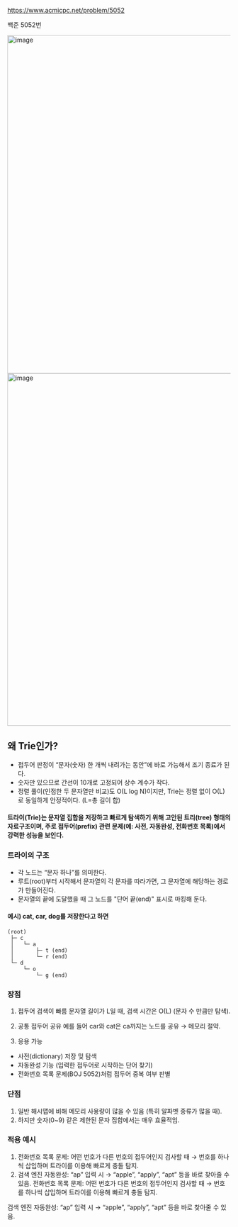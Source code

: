 https://www.acmicpc.net/problem/5052

백준 5052번

<img width="1185" height="763" alt="image" src="https://github.com/user-attachments/assets/fdf2bd6c-0cee-4301-b7d6-9caa3f4511db" />
<img width="1193" height="796" alt="image" src="https://github.com/user-attachments/assets/9dadcebf-7885-4e34-b422-927433a9d511" />



## 왜 Trie인가?
- 접두어 판정이 “문자(숫자) 한 개씩 내려가는 동안”에 바로 가능해서 조기 종료가 된다.
- 숫자만 있으므로 간선이 10개로 고정되어 상수 계수가 작다.
- 정렬 풀이(인접한 두 문자열만 비교)도 O(L log N)이지만, Trie는 정렬 없이 O(L)로 동일하게 안정적이다. (L=총 길이 합)

#### 트라이(Trie)는 문자열 집합을 저장하고 빠르게 탐색하기 위해 고안된 트리(tree) 형태의 자료구조이며, 주로 접두어(prefix) 관련 문제(예: 사전, 자동완성, 전화번호 목록)에서 강력한 성능을 보인다.

### 트라이의 구조
- 각 노드는 “문자 하나”를 의미한다.
- 루트(root)부터 시작해서 문자열의 각 문자를 따라가면, 그 문자열에 해당하는 경로가 만들어진다.
- 문자열의 끝에 도달했을 때 그 노드를 "단어 끝(end)" 표시로 마킹해 둔다.

#### 예시) cat, car, dog를 저장한다고 하면 
```
(root)
 ├─ c
 │   └─ a
 │       ├─ t (end)
 │       └─ r (end)
 └─ d
     └─ o
         └─ g (end)
```

### 장점

1. 접두어 검색이 빠름
문자열 길이가 L일 때, 검색 시간은 O(L) (문자 수 만큼만 탐색).

2. 공통 접두어 공유
예를 들어 car와 cat은 ca까지는 노드를 공유 → 메모리 절약.

3. 응용 가능
- 사전(dictionary) 저장 및 탐색
- 자동완성 기능 (입력한 접두어로 시작하는 단어 찾기)
- 전화번호 목록 문제(BOJ 5052)처럼 접두어 중복 여부 판별

### 단점
1. 일반 해시맵에 비해 메모리 사용량이 많을 수 있음 (특히 알파벳 종류가 많을 때).
2. 하지만 숫자(0~9) 같은 제한된 문자 집합에서는 매우 효율적임.

### 적용 예시
1. 전화번호 목록 문제: 어떤 번호가 다른 번호의 접두어인지 검사할 때 → 번호를 하나씩 삽입하며 트라이를 이용해 빠르게 충돌 탐지.
2. 검색 엔진 자동완성: “ap” 입력 시 → “apple”, “apply”, “apt” 등을 바로 찾아줄 수 있음.
전화번호 목록 문제: 어떤 번호가 다른 번호의 접두어인지 검사할 때 → 번호를 하나씩 삽입하며 트라이를 이용해 빠르게 충돌 탐지.

검색 엔진 자동완성: “ap” 입력 시 → “apple”, “apply”, “apt” 등을 바로 찾아줄 수 있음.
